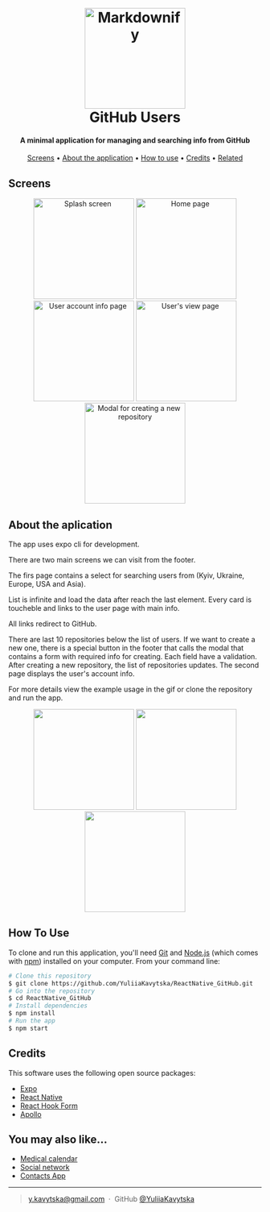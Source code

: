 <h1 align="center">
  <br>
  <a href="https://github.com/YuliiaKavytska"><img src="https://i.ibb.co/7Q4crhX/images.png" alt="Markdownify" width="200"></a>
  <br>
  GitHub Users
  <br>
</h1>

<h4 align="center">A minimal application for managing and searching info from GitHub</h4>

<p align="center">
  <a href="#screens">Screens</a> •
  <a href="#about-the-aplication">About the application</a> •
  <a href="#how-to-use">How to use</a> •
  <a href="#credits">Credits</a> •
  <a href="#you-may-also-like">Related</a>
</p>

## Screens
<p align="center">
    <img src="https://i.ibb.co/qsQ5zj4/9-B998-F12-4907-4-B5-D-BEE4-2-B18-FC3779-CA.png" alt="Splash screen" width="200"/>
    <img src="https://i.ibb.co/QmVJhHs/354-BB29-C-B0-A5-443-F-B35-E-D15-D80-ED7-B1-E.png" alt="Home page" width="200"/>
    <img src="https://i.ibb.co/DQmWtPT/6-D88-E8-F6-3525-4-E51-BCEE-BD7-DB41-A8-F71.png" alt="User account info page" width="200"/>
    <img src="https://i.ibb.co/WycjW2m/C7439-E2-B-BBDB-4-F27-AB61-CC258-E2419-A6.png" alt="User's view page" width="200"/>
    <img src="https://i.ibb.co/TqYxVzp/BA6-AC6-A6-D7-B1-44-A7-9-F00-6-DC71217-E9-D5.png" alt="Modal for creating a new repository" width="200"/>
</p>

## About the aplication

The app uses expo cli for development.

There are two main screens we can visit from the footer.

The firs page contains a select for searching users from (Kyiv, Ukraine, Europe, USA and Asia).

List is infinite and load the data after reach the last element. Every card is toucheble and links to the user page with main info.

All links redirect to GitHub.

There are last 10 repositories below the list of users. If we want to create a new one, there is a special button in the footer that calls the modal that contains a form with required info for creating. Each field have a validation. After creating a new repository, the list of repositories updates.
The second page displays the user's account info.

For more details view the example usage in the gif or clone the repository and run the app.

<p align='center'>
    <img src="/demo/1.gif" width="200"/>
    <img src="/demo/2.gif" width="200"/>
    <img src="/demo/3.gif" width="200"/>
</p>

## How To Use

To clone and run this application, you'll need [Git](https://git-scm.com) and [Node.js](https://nodejs.org/en/download/) (which comes with [npm](http://npmjs.com)) installed on your computer. From your command line:

```bash
# Clone this repository
$ git clone https://github.com/YuliiaKavytska/ReactNative_GitHub.git
# Go into the repository
$ cd ReactNative_GitHub
# Install dependencies
$ npm install
# Run the app
$ npm start
```

## Credits

This software uses the following open source packages:

- [Expo](https://expo.dev/)
- [React Native](https://reactnative.dev/)
- [React Hook Form](https://react-hook-form.com/)
- [Apollo](https://www.apollographql.com/)


## You may also like...

- [Medical calendar](https://github.com/YuliiaKavytska/medical-calendar)
- [Social network](https://github.com/YuliiaKavytska/ReactSocialNetwork)
- [Contacts App](https://github.com/YuliiaKavytska/GeekHub-Contacts-App)

---

> [y.kavytska@gmail.com](mailto:y.kavytska@gmail.com) &nbsp;&middot;&nbsp;
> GitHub [@YuliiaKavytska](https://github.com/YuliiaKavytska)